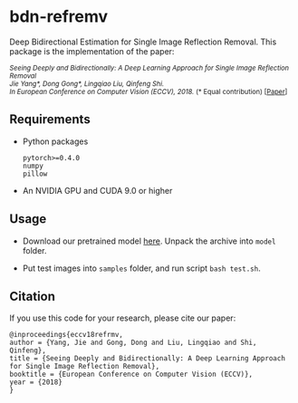 # bdn-refremv
Deep Bidirectional Estimation for Single Image Reflection Removal. This package is the implementation of the paper:

<small>*Seeing Deeply and Bidirectionally: A Deep Learning Approach for Single Image Reflection Removal  
Jie Yang\*, Dong Gong\*, Lingqiao Liu, Qinfeng Shi.  
In European Conference on Computer Vision (ECCV), 2018.*  (* Equal contribution)
\[[Paper](https://donggong1.github.io/docs/refmov_eccv18.pdf)\]
</small>

## Requirements

+ Python packages
    ```
    pytorch>=0.4.0
    numpy
    pillow
    ```
+ An NVIDIA GPU and CUDA 9.0 or higher

## Usage

+ Download our pretrained model [here](https://drive.google.com/open?id=1zBCl2qI_fT3CwPZkVvZEv37bDIlhakF6). Unpack the archive into `model` folder.

+ Put test images into `samples` folder, and run script `bash test.sh`.

## Citation
If you use this code for your research, please cite our paper:
````
@inproceedings{eccv18refrmv,
author = {Yang, Jie and Gong, Dong and Liu, Lingqiao and Shi, Qinfeng},
title = {Seeing Deeply and Bidirectionally: A Deep Learning Approach for Single Image Reflection Removal},
booktitle = {European Conference on Computer Vision (ECCV)},
year = {2018}
}
````
